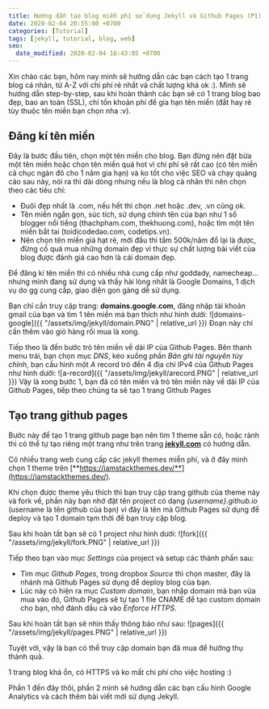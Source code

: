 ```yaml
---
title: Hướng dẫn tạo blog miễn phí sử dụng Jekyll và Github Pages (P1)
date: 2020-02-04 20:55:00 +0700
categories: [Tutorial]
tags: [jekyll, tutorial, blog, web]
seo:
  date_modified: 2020-02-04 16:43:05 +0700
---
```


Xin chào các bạn, hôm nay mình sẽ hướng dẫn các bạn cách tạo 1 trang blog cá nhân, từ A-Z với chi phí rẻ nhất và chất lượng khá ok :).
Mình sẽ hướng dẫn step-by-step, sau khi hoàn thành các bạn sẽ có 1 trang blog bao đẹp, bao an toàn (SSL), chỉ tốn khoản
phí để gia hạn tên miền (đắt hay rẻ tùy thuộc tên miền bạn chọn nha :v).

## Đăng kí tên miền

Đây là bước đầu tiên, chọn một tên miền cho blog. Bạn đừng nên đặt bừa một tên miền hoặc chọn tên miền quá hot vì chi phí sẽ rất cao (có tên miền cả chục ngàn đô cho 1 năm gia hạn) và ko tốt cho việc SEO và chạy quảng cáo sau này, nói ra thì dài dòng nhưng nếu là blog cá nhân thì nên chọn theo các tiêu chí: 
- Đuôi đẹp nhất là .com, nếu hết thì chọn .net hoặc .dev, .vn cũng ok.
- Tên miền ngắn gọn, súc tích, sử dụng chính tên của bạn như 1 số blogger nổi tiếng (thachpham.com, thekhuong.com), hoặc tìm một tên miền bắt tai (toidicodedao.com, codetips.vn).
- Nên chọn tên miền giá hạt rẻ, mới đầu thì tầm 500k/năm đổ lại là được, đừng cố quá mua những domain đẹp vì thực sự chất lượng bài viết của blog được đánh giá cao hơn là cái domain đẹp.

Để đăng kí tên miền thì có nhiều nhà cung cấp như goddady, namecheap... nhưng mình đang sử dụng và thấy hài lòng nhất là Google Domains, 1 dịch vụ do gg cung cấp, giao diện gọn gàng dễ sử dụng.

Bạn chỉ cần truy cập trang: **domains.google.com**, đăng nhập tài khoản gmail của bạn và tìm 1 tên miền mà bạn thích như hình dưới:
![domains-google]({{ "/assets/img/jekyll/domain.PNG" | relative_url }})
Đoạn này chỉ cần thêm vào giỏ hàng rồi mua là xong.

Tiếp theo là đến bước trỏ tên miền về dải IP của Github Pages.
Bên thanh menu trái, bạn chọn mục *DNS*, kéo xuống phần *Bản ghi tài nguyên tùy chỉnh*, bạn cấu hình một *A* record trỏ đến 4 địa chỉ IPv4 của Github Pages như hình dưới:
![a-record]({{ "/assets/img/jekyll/arecord.PNG" | relative_url }})
Vậy là xong bước 1, bạn đã có tên miền và trỏ tên miền này về dải IP của Github Pages, tiếp theo chúng ta sẽ tạo 1 trang Github Pages

## Tạo trang github pages

Bước này để tạo 1 trang github page bạn nên tìm 1 theme sẵn có, hoặc rảnh thì có thể tự tạo riêng một trang như trên trang [**jekyll.com**](https://jekyllrb.com/) có hướng dẫn.

Có nhiều trang web cung cấp các jekyll themes miễn phí, và ở đây mình chọn 1 theme trên [**https://jamstackthemes.dev/**](https://jamstackthemes.dev/). 

Khi chọn được theme yêu thích thì bạn truy cập trang github của theme này và fork về, phần này bạn nhớ đặt tên project có dạng *{username}.github.io* (username là tên github của bạn) vì đây là tên mà Github Pages sử dụng để deploy và tạo 1 domain tạm thời để bạn truy cập blog.

Sau khi hoàn tất bạn sẽ có 1 project như hình dưới: 
![fork]({{ "/assets/img/jekyll/fork.PNG" | relative_url }})

Tiếp theo bạn vào mục *Settings* của project và setup các thành phần sau:
- Tìm mục *Github Pages*, trong dropbox *Source* thì chọn master, đây là nhánh mà Github Pages sử dụng để deploy blog của bạn.
- Lúc này có hiện ra mục *Custom domain*, bạn nhập domain mà bạn vừa mua vào đó, Github Pages sẽ tự tạo 1 file CNAME để tạo custom domain cho bạn, nhớ đánh dấu cả vào *Enforce HTTPS*.

Sau khi hoàn tất bạn sẽ nhìn thấy thông báo như sau:
![pages]({{ "/assets/img/jekyll/pages.PNG" | relative_url }})

Tuyệt vời, vậy là bạn có thể truy cập domain bạn đã mua để hưởng thụ thành quả. 

1 trang blog khá ổn, có HTTPS và ko mất chi phí cho việc hosting :)

Phần 1 đến đây thôi, phần 2 mình sẽ hướng dẫn các bạn cấu hình Google Analytics và cách thêm bài viết mới sử dụng Jekyll.
